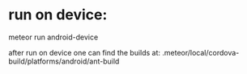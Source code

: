 # run on device:
meteor run android-device

after run on device one can find the builds at:
.meteor/local/cordova-build/platforms/android/ant-build